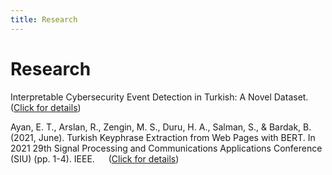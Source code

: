 ```yaml
---
title: Research
---
```


# <i class="fas fa-microscope"></i>Research

Interpretable Cybersecurity Event Detection in Turkish: A Novel Dataset. &emsp; ([Click for details](https://stmaiteam.github.io/research/cyberevent)) 


Ayan, E. T., Arslan, R., Zengin, M. S., Duru, H. A., Salman, S., & Bardak, B. (2021, June). Turkish Keyphrase Extraction from Web Pages with BERT. In 2021 29th Signal Processing and Communications Applications Conference (SIU) (pp. 1-4). IEEE. &emsp; ([Click for details](https://stmaiteam.github.io/research/keyphrase_extraction)) 


